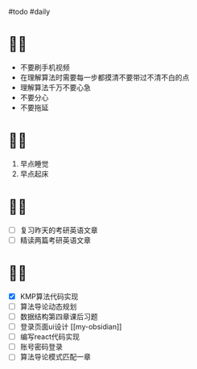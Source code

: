 #todo #daily
# 🙅‍♂️
- 不要刷手机视频
- 在理解算法时需要每一步都摸清不要带过不清不白的点
- 理解算法千万不要心急 
- 不要分心
- 不要拖延
# 🙆‍♂️
1. 早点睡觉
2. 早点起床
# 🧑‍💻
- [ ] 复习昨天的考研英语文章
- [ ] 精读两篇考研英语文章
# 🤦‍♂️


- [x] KMP算法代码实现
- [ ] 算法导论动态规划
- [ ] 数据结构第四章课后习题
- [ ] 登录页面ui设计  [[my-obsidian]]
- [ ] 编写react代码实现
- [ ] 账号密码登录
- [ ] 算法导论模式匹配一章